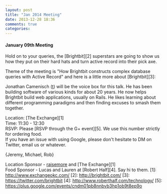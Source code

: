```yaml
---
layout: post
title: "Jan 2014 Meeting"
date: 2013-12-28 18:36
comments: true
categories: 
---
```

#### January 09th Meeting

Hold on to your queries, the [Brightbit][2] superstars are going to show us how they put on their hard hats and turn active record into their pick axe.

Theme of the meeting is "How Brightbit constructs complex database queries with Active Record" and here is a little more about [Brightbit][3]:

Jonathan Camenisch ([t][]) will be the voice box for this talk. He has been building software of various kinds for about 20 years. He now helps Brightbit build web applications, usually on Rails. He likes learning about different programming paradigms and then finding excuses to smash them together.

Location: [The Exchange][1]  
Time: 11:30 - 12:30  
RSVP: Please [RSVP through the G+ event][5]. We use this number strictly for ordering food.  
If you have an issue with using Google, please don't hesitate to DM on Twitter, email us or whatever.

{Jeremy, Michael, Rob}

Location Sponsor - [raisemore][] and [The Exchange][1]  
Food Sponsor - Lucas and Lauren at [Robert Half][4]. Say hi to them.
[1]: http://www.exchangeokc.com/
[2]: http://brightbit.com/
[3]: https://twitter.com/brightbit
[4]: http://www.roberthalf.com/technology/
[5]: https://plus.google.com/events/cndm01pb8nnbvb3hp1ob9t8ep9o

[raisemore]: [http://raisemore.com] "raisemore"
[t]: https://twitter.com/jCamenisch
